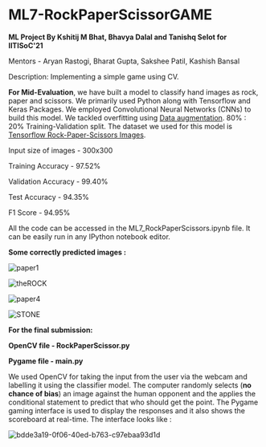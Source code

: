 # ML7-RockPaperScissorGAME
**ML Project By Kshitij M Bhat, Bhavya Dalal and Tanishq Selot for IITISoC'21**

Mentors - Aryan Rastogi, Bharat Gupta, Sakshee Patil, Kashish Bansal

Description: Implementing a simple game using CV.

**For Mid-Evaluation**, we have built a model to classify hand images as rock, paper and scissors. We primarily used Python along with Tensorflow and Keras Packages. We employed Convolutional Neural Networks (CNNs) to build this model. We tackled overfitting using [Data augmentation](https://www.tensorflow.org/tutorials/images/data_augmentation). 80% : 20% Training-Validation split. The dataset we used for this model is [Tensorflow Rock-Paper-Scissors Images](https://www.tensorflow.org/datasets/catalog/rock_paper_scissors).

Input size of images - 300x300 

Training Accuracy - 97.52%

Validation Accuracy - 99.40%

Test Accuracy - 94.35%

F1 Score - 94.95%

All the code can be accessed in the ML7_RockPaperScissors.ipynb file. It can be easily run in any IPython notebook editor.

**Some correctly predicted images :**

![paper1](https://user-images.githubusercontent.com/81608921/125164332-4babaa80-e1af-11eb-8f37-12f28b4291e4.jpg)

![theROCK](https://user-images.githubusercontent.com/81608921/125164432-ce346a00-e1af-11eb-8a02-fe922340c610.jpg)

![paper4](https://user-images.githubusercontent.com/81608921/125164492-19e71380-e1b0-11eb-97fc-0000e6985127.jpg)

![STONE](https://user-images.githubusercontent.com/81608921/125164523-561a7400-e1b0-11eb-8064-46006b9efa98.jpg)


**For the final submission:**

**OpenCV file - RockPaperScissor.py**

**Pygame file - main.py**

We used OpenCV for taking the input from the user via the webcam and labelling it using the classifier model. The computer randomly selects (**no chance of bias**) an image against the human opponent and the applies the conditional statement to predict that who should get the point. The Pygame gaming interface is used to display the responses and it also shows the scoreboard at real-time. The interface looks like :

![bdde3a19-0f06-40ed-b763-c97ebaa93d1d](https://user-images.githubusercontent.com/81608921/128611161-7e568128-0d7e-4794-8518-7667c4e810fe.jpg)

